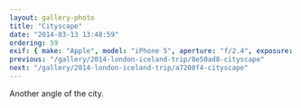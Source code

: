 ```yaml
---
layout: gallery-photo
title: "Cityscape"
date: "2014-03-13 13:48:59"
ordering: 59
exif: { make: "Apple", model: "iPhone 5", aperture: "f/2.4", exposure: "1/2463" }
previous: "/gallery/2014-london-iceland-trip/8e50ad8-cityscape"
next: "/gallery/2014-london-iceland-trip/a7208f4-cityscape"
---
```


Another angle of the city.
